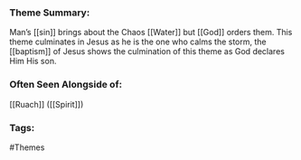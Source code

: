 ### Theme Summary:
Man’s [[sin]] brings about the Chaos [[Water]] but [[God]] orders them. This theme culminates in Jesus as he is the one who calms the storm, the [[baptism]] of Jesus shows the culmination of this theme as God declares Him His son. 

### Often Seen Alongside of:
[[Ruach]] ([[Spirit]])

### Tags:
#Themes 

